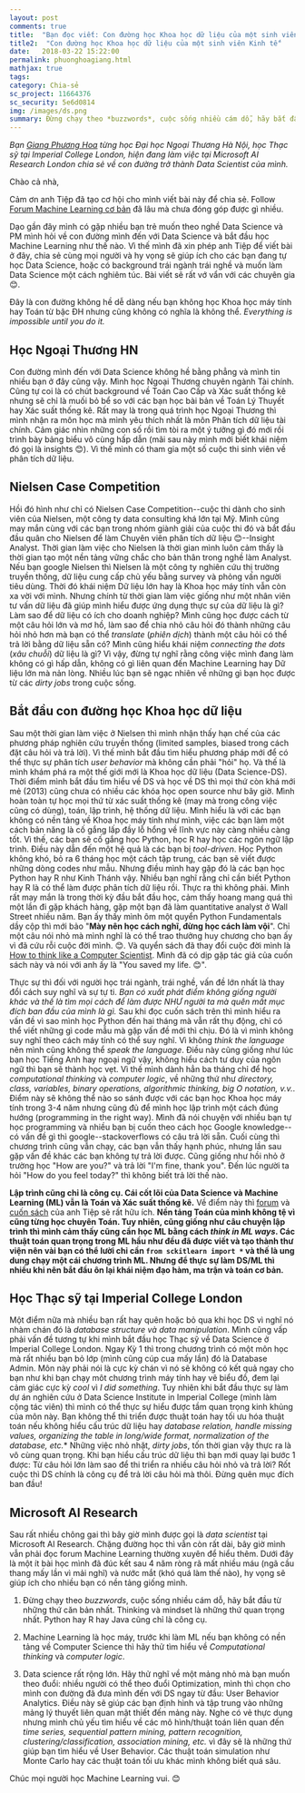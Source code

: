 ```yaml
---
layout: post
comments: true
title:  "Bạn đọc viết: Con đường học Khoa học dữ liệu của một sinh viên Kinh tế"
title2:  "Con đường học Khoa học dữ liệu của một sinh viên Kinh tế"
date:   2018-03-22 15:22:00
permalink: phuonghoagiang.html
mathjax: true
tags: 
category: Chia-sẻ
sc_project: 11664376
sc_security: 5e6d0814
img: /images/ds.png
summary: Đừng chạy theo *buzzwords*, cuộc sống nhiều cám dỗ, hãy bắt đầu từ những thứ căn bản nhất. Thinking và mindset là những thứ quan trọng nhất. Python hay R hay Java cũng chỉ là công cụ.
---
```

*Bạn [Giang Phương Hoa](https://www.facebook.com/phuonghoa.giang) từng học Đại học Ngoại Thương Hà Nội, học Thạc sỹ tại Imperial College London, hiện đang làm việc tại Microsoft AI Research London chia sẻ về con đường trở thành Data Scientist của mình.*

Chào cả nhà,

Cảm ơn anh Tiệp đã tạo cơ hội cho mình viết bài này để chia sẻ. Follow [Forum Machine Learning cơ bản](https://www.facebook.com/groups/machinelearningcoban/) đã lâu mà chưa đóng góp được gì nhiều.

Dạo gần đây mình có gặp nhiều bạn trẻ muốn theo nghề Data Science và PM mình hỏi về con đường mình đến với Data Science và bắt đầu học Machine Learning như thế nào. Vì thế mình đã xin phép anh Tiệp để viết bài ở đây, chia sẻ cùng mọi người và hy vọng sẽ giúp ích cho các bạn đang tự học Data Science, hoặc có background trái ngành trái nghề và muốn làm Data Science một cách nghiêm túc. Bài viết sẽ rất vớ vẩn với các chuyên gia 😊.

Đây là con đường không hề dễ dàng nếu bạn không học Khoa học máy tính hay Toán từ bậc ĐH nhưng cũng không có nghĩa là không thể. *Everything is impossible until you do it.*

## Học Ngoại Thương HN

Con đường mình đến với Data Science không hề bằng phẳng và mình tin nhiều bạn ở đây cũng vậy. Mình học Ngoại Thương chuyên ngành Tài chính. Cũng tự coi là có chút background về Toán Cao Cấp và Xác suất thống kê nhưng sẽ chỉ là muối bỏ bể so với các bạn học bài bản về Toán Lý Thuyết hay Xác suất thống kê. Rất may là trong quá trình học Ngoại Thương thì mình nhận ra môn học mà mình yêu thích nhất là môn Phân tích dữ liệu tài chính. Cảm giác nhìn những con số rồi tìm tòi ra một ý tưởng gì đó mới rồi trình bày bảng biểu vô cùng hấp dẫn (mãi sau này mình mới biết khái niệm đó gọi là insights 😊). Vì thế mình có tham gia một số cuộc thi sinh viên về phân tích dữ liệu.

## Nielsen Case Competition 

Hồi đó hình như chỉ có Nielsen Case Competition--cuộc thi dành cho sinh viên của Nielsen, một công ty data consulting khá lớn tại Mỹ. Mình cũng may mắn cùng với các bạn trong nhóm giành giải của cuộc thi đó và bắt đầu đầu quân cho Nielsen để làm Chuyên viên phân tích dữ liệu 😊--Insight Analyst. Thời gian làm việc cho Nielsen là thời gian mình luôn cảm thấy là thời gian tạo một nền tảng vững chắc cho bản thân trong nghề làm Analyst. Nếu bạn google Nielsen thì Nielsen là một công ty nghiên cứu thị trường truyền thống, dữ liệu cung cấp chủ yếu bằng survey và phỏng vấn người tiêu dùng. Thời đó khái niệm Dữ liệu lớn hay là Khoa học máy tính vẫn còn xa vời với mình. Nhưng chính từ thời gian làm việc giống như một nhân viên tư vấn dữ liệu đã giúp mình hiểu được ứng dụng thực sự của dữ liệu là gì? Làm sao để dữ liệu có ích cho doanh nghiệp? Mình cũng học được cách từ một câu hỏi lớn và mơ hồ, làm sao để chia nhỏ câu hỏi đó thành những câu hỏi nhỏ hơn mà bạn có thể *translate* (*phiên dịch*) thành một câu hỏi có thể trả lời bằng dữ liệu sẵn có? Mình cũng hiểu khái niệm *connecting the dots* (*xâu chuỗi*) dữ liệu là gì? Vì vậy, đừng tự nghĩ rằng công việc mình đang làm không có gì hấp dẫn, không có gì liên quan đến Machine Learning hay Dữ liệu lớn mà nản lòng. Nhiều lúc bạn sẽ ngạc nhiên về những gì bạn học được từ các *dirty jobs* trong cuộc sống. 

## Bắt đầu con đường học Khoa học dữ liệu 

Sau một thời gian làm việc ở Nielsen thì mình nhận thấy hạn chế của các phương pháp nghiên cứu truyền thống (limited samples, biased trong cách đặt câu hỏi và trả lời). Vì thế mình bắt đầu tìm hiểu phương pháp mới để có thể thực sự phân tích *user behavior* mà không cần phải "hỏi" họ. Và thế là mình khám phá ra một thế giới mới là Khoa học dữ liệu (Data Science-DS). Thời điểm mình bắt đầu tìm hiểu về DS và học về DS thì mọi thứ còn khá mới mẻ (2013) cũng chưa có nhiều các khóa học open source như bây giờ. Mình hoàn toàn tự học mọi thứ từ xác suất thống kê (may mà trong công việc cũng có dùng), toán, lập trình, hệ thống dữ liệu. Mình hiểu là với các bạn không có nền tảng về Khoa học máy tính như mình, việc các bạn làm một cách bản năng là cố gắng lấp đầy lỗ hổng về lĩnh vực này càng nhiều càng tốt. Vì thế, các bạn sẽ cố gắng học Python, học R hay học các ngôn ngữ lập trình. Điều này dẫn đến một hệ quả là các bạn bị *tool-driven*. Học Python không khó, bỏ ra 6 tháng học một cách tập trung, các bạn sẽ viết được những dòng codes như mẫu. Nhưng điều mình hay gặp đó là các bạn học Python hay R như Kinh Thánh vậy. Nhiều bạn nghĩ rằng chỉ cần biết Python hay R là có thể làm được phân tích dữ liệu rồi. Thực ra thì không phải. Mình rất may mắn là trong thời kỳ đầu bắt đầu học, cảm thấy hoang mang quá thì một lần đi gặp khách hàng, gặp một bạn đã làm quantitative analyst ở Wall Street nhiều năm. Bạn ấy thấy mình ôm một quyển Python Fundamentals dầy cộp thì mới bảo "**Mày nên học cách nghĩ, đừng học cách làm vội**". Chỉ một câu nói nhỏ mà mình nghĩ là có thể trao thưởng huy chương cho bạn ấy vì đã cứu rỗi cuộc đời mình. 😊. 
Và quyển sách đã thay đổi cuộc đời mình là [How to think like a Computer Scientist](http://openbookproject.net/thinkcs/python/english3e/).
Mình đã có dịp gặp tác giả của cuốn sách này và nói với anh ấy là "You saved my life. 😊".

Thực sự thì đối với người học trái ngành, trái nghề, vấn đề lớn nhất là thay đổi cách suy nghĩ và sự tự ti. *Bạn có xuất phát điểm không giống người khác và thế là tìm mọi cách để làm được NHƯ người ta mà quên mất mục đích ban đầu của mình là gì.* Sau khi đọc cuốn sách trên thì mình hiểu ra vấn đề vì sao mình học Python đến hai tháng mà vẫn rất thụ động, chỉ có thể viết những gì code mẫu mà gặp vấn đề mới thì chịu. Đó là vì mình không suy nghĩ theo cách máy tính có thể suy nghĩ. Vì không *think the language* nên mình cũng không thể *speak the language*. Điều này cũng giống như lúc bạn học Tiếng Anh hay ngoại ngữ vậy, không hiểu cách tư duy của ngôn ngữ thì bạn sẽ thành học vẹt. Vì thế mình dành hẳn ba tháng chỉ để học *computational thinking* và *computer logic*, về những thứ như *directory, class, variables, binary operations, algorithmic thinking, big O notation, v.v.*. Điểm này sẽ không thể nào so sánh được với các bạn học Khoa học máy tính trong 3-4 năm nhưng cũng đủ để mình học lập trình một cách đúng hướng (programming in the right way). Mình đã nói chuyện với nhiều bạn tự học programming và nhiều bạn bị cuốn theo cách học Google knowledge--có vấn đề gì thì google--stackoverflows có câu trả lời sẵn. Cuối cùng thì chương trình cũng vẫn chạy, các bạn vẫn thấy hạnh phúc, nhưng lần sau gặp vấn đề khác các bạn không tự trả lời được. Cũng giống như hồi nhỏ ở trường học "How are you?" và trả lời "I'm fine, thank you". Đến lúc người ta hỏi "How do you feel today?" thì không biết trả lời thế nào. 

**Lập trình cũng chỉ là công cụ. Cái cốt lõi của Data Science và Machine Learning (ML) vẫn là Toán và Xác suất thống kê.** Về điểm này thì [forum](https://www.facebook.com/groups/257768141347267/) và [cuốn sách](https://machinelearningcoban.com/ebook/) của anh Tiệp sẽ rất hữu ích. **Nền tảng Toán của mình không tệ vì cũng từng học chuyên Toán. Tuy nhiên, cũng giống như câu chuyện lập trình thì mình cảm thấy cũng cần học ML bằng cách *think in ML ways*. Các thuật toán quan trọng trong ML hầu như đều đã được viết và tạo thành thư viện nên vài bạn có thể lười chỉ cần `from sckitlearn import *` và thế là ung dung chạy một cái chương trình ML. Nhưng để thực sự làm DS/ML thì nhiều khi nên bắt đầu ôn lại khái niệm đạo hàm, ma trận và toán cơ bản.** 

## Học Thạc sỹ tại Imperial College London

Một điểm nữa mà nhiều bạn rất hay quên hoặc bỏ qua khi học DS vì nghĩ nó nhàm chán đó là *database structure và data manipulation*. Mình cũng vấp phải vấn đề tương tự khi mình bắt đầu học Thạc sỹ về Data Science ở Imperial College London. Ngay Kỳ 1 thì trong chương trình có một môn học mà rất nhiều bạn bỏ lớp (mình cũng cúp cua mấy lần) đó là Database Admin. Môn này phải nói là cực kỳ chán vì nó sẽ không có kết quả ngay cho bạn như khi bạn chạy môt chương trình máy tính hay vẽ biểu đồ, đem lại cảm giác cực kỳ *cool* vì *I did something*. Tuy nhiên khi bắt đầu thực sự làm dự án nghiên cứu ở Data Science Institute in Imperial College (mình làm cộng tác viên) thì mình có thể thực sự hiểu được tầm quan trọng kinh khủng của môn này. Bạn không thể thi triển được thuật toán hay tối ưu hóa thuật toán nếu không hiểu cấu trúc dữ liệu hay *database relation, handle missing values, organizing the table in long/wide format, normalization of the database, etc.** Những việc nhỏ nhặt, *dirty jobs*, tốn thời gian vậy thực ra là vô cùng quan trọng. Khi bạn hiểu cấu trúc dữ liệu thì bạn mới quay lại bước 1 được: Từ câu hỏi lớn làm sao để thi triển ra nhiều câu hỏi nhỏ và trả lời? Rốt cuộc thì DS chính là công cụ để trả lời câu hỏi mà thôi. Đừng quên mục đích ban đầu! 

## Microsoft AI Research 

Sau rất nhiều chông gai thì bây giờ mình được gọi là *data scientist* tại Microsoft AI Research. Chặng đường học thì vẫn còn rất dài, bây giờ mình vẫn phải đọc forum Machine Learning thường xuyên để hiểu thêm. Dưới đây là một ít bài học mình đã đúc kết sau 4 năm ròng rã mất nhiều máu (ngã cầu thang mấy lần vì mải nghĩ) và nước mắt (khó quá làm thế nào), hy vọng sẽ giúp ích cho nhiều bạn có nền tảng giống mình.

1. Đừng chạy theo *buzzwords*, cuộc sống nhiều cám dỗ, hãy bắt đầu từ những thứ căn bản nhất. Thinking và mindset là những thứ quan trọng nhất. Python hay R hay Java cũng chỉ là công cụ. 

2. Machine Learning là học máy, trước khi làm ML nếu bạn không có nền tảng về Computer Science thì hãy thử tìm hiểu về *Computational thinking* và *computer logic*.

3. Data science rất rộng lớn. Hãy thử nghĩ về một mảng nhỏ mà bạn muốn theo đuổi: nhiều người có thể theo đuổi Optimization, mình thì chọn cho mình con đường đã đưa mình đến với DS ngay từ đầu: User Behavior Analytics. Điều này sẽ giúp các bạn định hình và tập trung vào những mảng lý thuyết liên quan mật thiết đến mảng này. Nghe có vẻ thực dụng nhưng mình chủ yếu tìm hiểu về các mô hình/thuật toán liên quan đến *time series, sequential pattern mining, pattern recognition, clustering/classification, association mining, etc.* vì đây sẽ là những thứ giúp bạn tìm hiểu về User Behavior. Các thuật toán simulation như Monte Carlo hay các thuật toán tối ưu khác mình không biết quá sâu.

Chúc mọi người học Machine Learning vui. 😊

